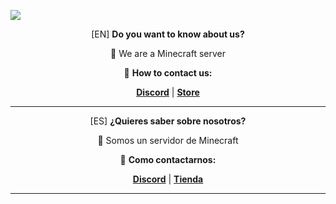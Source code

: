![](https://komarev.com/ghpvc/?username=Nasgar-Network&color=lightgrey)

<p align="center">
[EN] <b>Do you want to know about us?</b>
</p>
<p align="center">
💼 We are a Minecraft server
</p>
<p align="center">
📩 <b>How to contact us:</b>
</p>
<p align="center">
<b><a href="https://discord.ignisnw.com" target=”_blank”>Discord</a></b> | <b><a href="https://tienda.ignisnw.com" target=”_blank”>Store</a></b>
</p>
<hr>

<p align="center">
[ES] <b>¿Quieres saber sobre nosotros?</b>
</p>
<p align="center">
💼 Somos un servidor de Minecraft
</p>
<p align="center">
📩 <b>Como contactarnos:</b>
</p>
<p align="center">
<b><a href="https://discord.ignisnw.com" target=”_blank”>Discord</a></b> | <b><a href="https://tienda.ignisnw.com" target=”_blank”>Tienda</a></b>
</p>
<hr>
